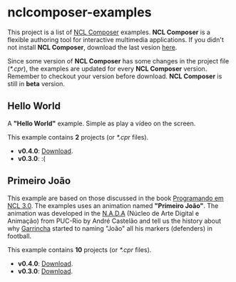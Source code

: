 # nclcomposer-examples

This project is a list of [NCL Composer][nclcomposer-github] examples. **NCL Composer** is a flexible authoring tool for interactive multimedia applications. If you didn't not install **NCL Composer**, download the last vesion [here][nclcomposer-download].

Since some version of **NCL Composer** has some changes in the project file (*\*.cpr*), the examples are updated for every **NCL Composer** version. Remember to checkout your version before download. **NCL Composer** is still in **beta** version. 

## Hello World

A **"Hello World"** example. Simple as play a vídeo on the screen. 

This example contains **2** projects (or *\*.cpr* files). 

- **v0.4.0**: [Download](http://www.telemidia.puc-rio.br/~edcaraujo/projects/nclcomposer/examples/2017.05.09-030-nclcomposer-examples-helloworld.zip).
- **v0.3.0**: :(

## Primeiro João

This example are based on those discussed in the book [Programando em NCL 3.0][ncl-book]. The examples uses an animation named **"Primeiro João"**. The animation was developed in the [N.A.D.A][nada-site] (Núcleo de Arte Digital e Animação) from PUC-Rio by André Castelão and tell us the history about why [Garrincha][wikipedia-garrincha] started to naming "João" all his markers (defenders) in football.

This example contains **10** projects (or *\*.cpr* files).

- **v0.4.0**: [Download](http://www.telemidia.puc-rio.br/~edcaraujo/projects/nclcomposer/examples/2017.05.09-040-nclcomposer-examples-primeirojoao.zip).
- **v0.3.0**: [Download](http://www.telemidia.puc-rio.br/~edcaraujo/projects/nclcomposer/examples/2017.05.09-030-nclcomposer-examples-primeirojoao.zip).

[ncl-site]: http://ncl.org.br/
[ncl-book]: http://ncl.org.br/programandoncl/

[nada-site]: http://nada.dad.puc-rio.br/

[wikipedia-garrincha]: https://en.wikipedia.org/wiki/Garrincha/

[nclcomposer-site]: http://composer.telemidia.puc-rio.br/
[nclcomposer-download]: http://composer.telemidia.puc-rio.br/en/download/
[nclcomposer-github]: https://github.com/telemidia/nclcomposer/


